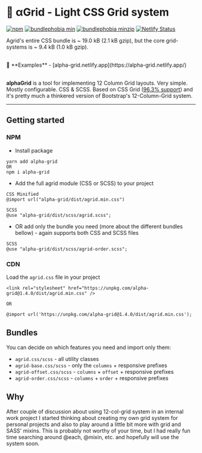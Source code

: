 # 🧱 αGrid - Light CSS Grid system

[![npm](https://badgen.net/npm/v/alpha-grid)](https://www.npmjs.com/package/alpha-grid)   [![bundlephobia min](https://badgen.net/bundlephobia/min/alpha-grid)](https://bundlephobia.com/package/alpha-grid@1.5.0)    [![bundlephobia minzip](https://badgen.net/bundlephobia/minzip/alpha-grid)](https://bundlephobia.com/package/alpha-grid@1.5.0)    [![Netlify Status](https://api.netlify.com/api/v1/badges/d8cddbf0-a67c-4a0d-a6e7-4745500f75ae/deploy-status)](https://app.netlify.com/sites/alpha-grid/deploys) 


Agrid's entire CSS bundle is ~ 19.0 kB (2.1 kB gzip), but the core grid-systems is ~ 9.4 kB (1.0 kB gzip).

<br />
📌 **Examples** - [alpha-grid.netlify.app](https://alpha-grid.netlify.app/) 
<br/>
<br />

**alphaGrid** is a tool for implementing 12 Column Grid layouts. Very simple. Mostly configurable. CSS & SCSS. 
Based on CSS Grid ([96.3% support](https://caniuse.com/?search=grid)) and it's pretty much a thinkered version of Bootstrap's 12-Column-Grid system.




------

## Getting started

### NPM
- Install package
```
yarn add alpha-grid
OR 
npm i alpha-grid
```
- Add the full agrid module (CSS or SCSS) to your project

```
CSS Minified
@import url("alpha-grid/dist/agrid.min.css")

SCSS
@use "alpha-grid/dist/scss/agrid.scss";
```
- OR add only the bundle you need (more about the different bundles bellow) - again supports both CSS and SCSS files

```
SCSS
@use "alpha-grid/dist/scss/agrid-order.scss";
```

### CDN
Load the `agrid.css` file in your project
```
<link rel="stylesheet" href="https://unpkg.com/alpha-grid@1.4.0/dist/agrid.min.css" />

OR

@import url('https://unpkg.com/alpha-grid@1.4.0/dist/agrid.min.css');
```

## Bundles
You can decide on which features you need and import only them:
- `agrid.css/scss` - all utility classes
- `agrid-base.css/scss` - only the `columns` + responsive prefixes
- `agrid-offset.css/scss` - `columns` + `offset` + responsive prefixes
- `agrid-order.css/scss` - `columns` + `order` + responsive prefixes


## Why
After couple of discussion about using 12-col-grid system in an internal work project I started thinking about creating my own grid system for personal projects and also to play around a little bit more with grid and SASS' mixins. 
This is probably not worthy of your time, but I had really fun time searching around @each, @mixin, etc. and hopefully will use the system soon. 